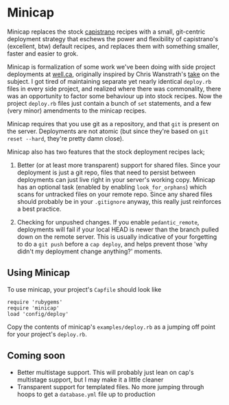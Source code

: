 # Minicap

Minicap replaces the stock [capistrano](http://capify.org) recipes with a small, git-centric deployment strategy that eschews the power and flexibility of capistrano's (excellent, btw) default recipes, and replaces them with something smaller, faster and easier to grok.

Minicap is formalization of some work we've been doing with side project deployments at [well.ca](http://well.ca), originally inspired by Chris Wanstrath's [take](http://github.com/blog/470-deployment-script-spring-cleaning) on the subject. I got tired of maintaining separate yet nearly identical `deploy.rb` files in every side project, and realized where there was commonality, there was an opportunity to factor some behaviour up into stock recipes. Now the project `deploy.rb` files just contain a bunch of `set` statements, and a few (very minor) amendments to the minicap recipes.

Minicap requires that you use git as a repository, and that `git` is present
on the server. Deployments are not atomic (but since they're based on `git reset --hard`, they're pretty damn close). 

Minicap also has two features that the stock deployment recipes lack;

 1. Better (or at least more transparent) support for shared files. Since your deployment is just a git repo, files that need to persist between deployments can just live right in your server's working copy. Minicap has an optional task (enabled by enabling `look_for_orphans`) which scans for untracked files on your remote repo. Since any shared files should probably be in your `.gitignore` anyway, this really just reinforces a best practice. 

 2. Checking for unpushed changes. If you enable `pedantic_remote`, deployments will fail if your local HEAD is newer than the branch pulled down on the remote server. This is usually indicative of your forgetting to do a `git push` before a `cap deploy`, and helps prevent those 'why didn't my deployment change anything?' moments.

## Using Minicap

To use minicap, your project's `Capfile` should look like 
 
    require 'rubygems'
    require 'minicap'
    load 'config/deploy'

Copy the contents of minicap's `examples/deploy.rb` as a jumping off point for your project's `deploy.rb`.

## Coming soon

 * Better multistage support. This will probably just lean on cap's multistage support, but I may make it a little cleaner
 * Transparent support for templated files. No more jumping through hoops to get a `database.yml` file up to production